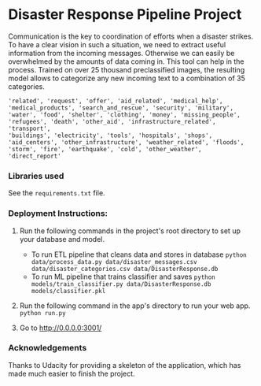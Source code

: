 # Disaster Response Pipeline Project
Communication is the key to coordination of efforts when a disaster strikes. To have a clear vision in
such a situation, we need to extract useful information from the incoming messages. Otherwise we can easily
be overwhelmed by the amounts of data coming in. This tool can help in the process. Trained on over 25 thousand preclassified images, the resulting model allows to categorize any new incoming text to a combination of 35 categories.

```
'related', 'request', 'offer', 'aid_related', 'medical_help',
'medical_products', 'search_and_rescue', 'security', 'military',
'water', 'food', 'shelter', 'clothing', 'money', 'missing_people',
'refugees', 'death', 'other_aid', 'infrastructure_related', 'transport',
'buildings', 'electricity', 'tools', 'hospitals', 'shops',
'aid_centers', 'other_infrastructure', 'weather_related', 'floods',
'storm', 'fire', 'earthquake', 'cold', 'other_weather',
'direct_report'
```

### Libraries used
See the `requirements.txt` file.

### Deployment Instructions:
1. Run the following commands in the project's root directory to set up your database and model.

    - To run ETL pipeline that cleans data and stores in database
        `python data/process_data.py data/disaster_messages.csv data/disaster_categories.csv data/DisasterResponse.db`
    - To run ML pipeline that trains classifier and saves
        `python models/train_classifier.py data/DisasterResponse.db models/classifier.pkl`

2. Run the following command in the app's directory to run your web app.
    `python run.py`

3. Go to http://0.0.0.0:3001/

### Acknowledgements
Thanks to Udacity for providing a skeleton of the application, which has made much easier to finish the project.